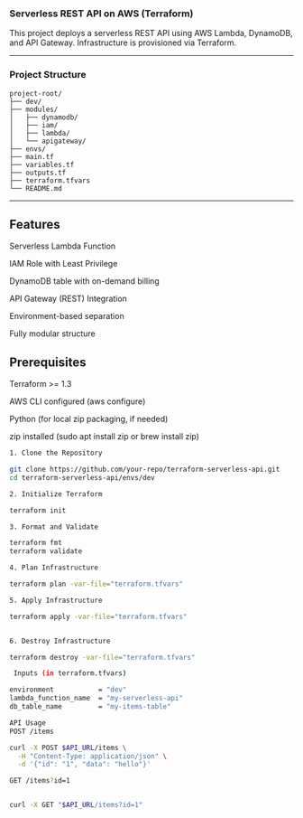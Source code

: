 ### Serverless REST API on AWS (Terraform)

This project deploys a serverless REST API using AWS Lambda, DynamoDB, and API Gateway. Infrastructure is provisioned via Terraform.

---

### Project Structure

```
project-root/
├── dev/
├── modules/
│   ├── dynamodb/
│   ├── iam/
│   ├── lambda/
│   └── apigateway/
├── envs/
├── main.tf
├── variables.tf
├── outputs.tf
├── terraform.tfvars
└── README.md
```


---

## Features

Serverless Lambda Function

IAM Role with Least Privilege

DynamoDB table with on-demand billing

API Gateway (REST) Integration

Environment-based separation

Fully modular structure

## Prerequisites

Terraform >= 1.3

AWS CLI configured (aws configure)

Python (for local zip packaging, if needed)

zip installed (sudo apt install zip or brew install zip)

```bash
1. Clone the Repository

git clone https://github.com/your-repo/terraform-serverless-api.git
cd terraform-serverless-api/envs/dev

2. Initialize Terraform

terraform init

3. Format and Validate

terraform fmt
terraform validate

4. Plan Infrastructure

terraform plan -var-file="terraform.tfvars"

5. Apply Infrastructure

terraform apply -var-file="terraform.tfvars"


6. Destroy Infrastructure

terraform destroy -var-file="terraform.tfvars"

 Inputs (in terraform.tfvars)

environment           = "dev"
lambda_function_name  = "my-serverless-api"
db_table_name         = "my-items-table"

API Usage
POST /items

curl -X POST $API_URL/items \
  -H "Content-Type: application/json" \
  -d '{"id": "1", "data": "hello"}'

GET /items?id=1


curl -X GET "$API_URL/items?id=1"